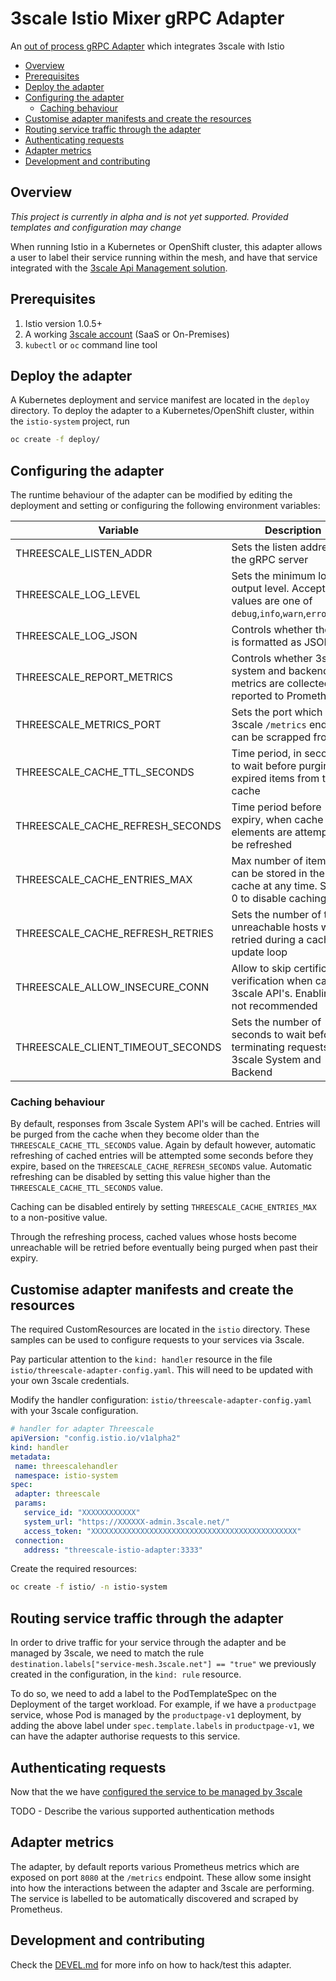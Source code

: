 # 3scale Istio Mixer gRPC Adapter

An [out of process gRPC Adapter](https://github.com/istio/istio/wiki/Mixer-Out-Of-Process-Adapter-Dev-Guide) which integrates 3scale with Istio

* [Overview](#overview)
* [Prerequisites](#prerequisites)
* [Deploy the adapter](#deploy-the-adapter)
* [Configuring the adapter](#configuring-the-adapter)
  * [Caching behaviour](#caching-behaviour)
* [Customise adapter manifests and create the resources](#customise-adapter-manifests-and-create-the-resources)
* [Routing service traffic through the adapter](#routing-service-traffic-through-the-adapter)
* [Authenticating requests](#authenticating-requests)
* [Adapter metrics](#adapter-metrics)
* [Development and contributing](#development-and-contributing)

## Overview

*This project is currently in alpha and is not yet supported. Provided templates and configuration may change*

When running Istio in a Kubernetes or OpenShift cluster, this adapter allows a user to label their service
running within the mesh, and have that service integrated with the [3scale Api Management solution](https://www.3scale.net/).

## Prerequisites

1. Istio version 1.0.5+
1. A working [3scale account](https://www.3scale.net/signup) (SaaS or On-Premises)
1. `kubectl` or `oc` command line tool

## Deploy the adapter

A Kubernetes deployment and service manifest are located in the `deploy` directory.
To deploy the adapter to a Kubernetes/OpenShift cluster, within the `istio-system` project, run

```bash
oc create -f deploy/
```

## Configuring the adapter

The runtime behaviour of the adapter can be modified by editing the deployment and setting or
configuring the following environment variables:

| Variable                         | Description                                                                                        | Default |
|----------------------------------|----------------------------------------------------------------------------------------------------|---------|
| THREESCALE_LISTEN_ADDR           | Sets the listen address for the gRPC server                                                        | 0       |
| THREESCALE_LOG_LEVEL             | Sets the minimum log output level. Accepted values are one of `debug`,`info`,`warn`,`error`,`none` | info    |
| THREESCALE_LOG_JSON              | Controls whether the log is formatted as JSON                                                      | true    |
| THREESCALE_REPORT_METRICS        | Controls whether 3scale system and backend metrics are collected and reported to Prometheus        | true    |
| THREESCALE_METRICS_PORT          | Sets the port which 3scale `/metrics` endpoint can be scrapped from                                | 8080    |
| THREESCALE_CACHE_TTL_SECONDS     | Time period, in seconds, to wait before purging expired items from the cache                       | 300     |
| THREESCALE_CACHE_REFRESH_SECONDS | Time period before expiry, when cache elements are attempted to be refreshed                       | 180     |
| THREESCALE_CACHE_ENTRIES_MAX     | Max number of items that can be stored in the cache at any time. Set to 0 to disable caching       | 1000    |
| THREESCALE_CACHE_REFRESH_RETRIES | Sets the number of times unreachable hosts will be retried during a cache update loop              | 1       |
| THREESCALE_ALLOW_INSECURE_CONN   | Allow to skip certificate verification when calling 3scale API's. Enabling is not recommended      | false   |
| THREESCALE_CLIENT_TIMEOUT_SECONDS| Sets the number of seconds to wait before terminating requests to 3scale System and Backend        | 10      |

### Caching behaviour
By default, responses from 3scale System API's will be cached. Entries will be purged from the cache when they
become older than the `THREESCALE_CACHE_TTL_SECONDS` value. Again by default however, automatic refreshing of cached entries will be attempted
some seconds before they expire, based on the `THREESCALE_CACHE_REFRESH_SECONDS` value. Automatic refreshing can be disabled by setting this value
higher than the `THREESCALE_CACHE_TTL_SECONDS` value.

Caching can be disabled entirely by setting `THREESCALE_CACHE_ENTRIES_MAX` to a non-positive value.

Through the refreshing process, cached values whose hosts become unreachable will be retried before eventually being purged
when past their expiry.

## Customise adapter manifests and create the resources

The required CustomResources are located in the `istio` directory. These samples can be used
to configure requests to your services via 3scale.

Pay particular attention to the `kind: handler` resource in the file `istio/threescale-adapter-config.yaml`.
This will need to be updated with your own 3scale credentials.

Modify the handler configuration: `istio/threescale-adapter-config.yaml` with
your 3scale configuration.

```yaml
# handler for adapter Threescale
apiVersion: "config.istio.io/v1alpha2"
kind: handler
metadata:
 name: threescalehandler
 namespace: istio-system
spec:
 adapter: threescale
 params:
   service_id: "XXXXXXXXXXXX"
   system_url: "https://XXXXXX-admin.3scale.net/"
   access_token: "XXXXXXXXXXXXXXXXXXXXXXXXXXXXXXXXXXXXXXXXXXXXXX"
 connection:
   address: "threescale-istio-adapter:3333"
```

Create the required resources:

```bash
oc create -f istio/ -n istio-system
```

## Routing service traffic through the adapter

In order to drive traffic for your service through the adapter and be managed by 3scale, we need to match the rule
`destination.labels["service-mesh.3scale.net"] == "true"` we previously created in the configuration, in the `kind: rule` resource.

To do so, we need to add a label to the PodTemplateSpec on the Deployment of the target workload. 
For example, if we have a `productpage` service, whose Pod is managed by the `productpage-v1` deployment, 
by adding the above label under `spec.template.labels` in `productpage-v1`, we can have the adapter authorise requests to this service.

## Authenticating requests

Now that the we have [configured the service to be managed by 3scale](#routing-service-traffic-through-the-adapter)

TODO - Describe the various supported authentication methods

## Adapter metrics

The adapter, by default reports various Prometheus metrics which are exposed on port `8080` at the `/metrics` endpoint.
These allow some insight into how the interactions between the adapter and 3scale are performing. The service is labelled
to be automatically discovered and scraped by Prometheus.


## Development and contributing

Check the [DEVEL.md](DEVEL.md) for more info on how to hack/test this adapter.
